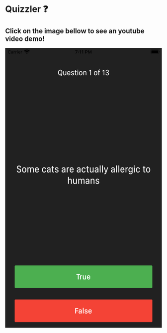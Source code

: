 # Quizzler ❓

## Click on the image bellow to see an youtube video demo!
[![Finished App](https://github.com/dsreliete/quizzler/blob/master/SimulatorScreenShot.png)](https://youtu.be/Nk592HlnP5k)

